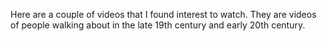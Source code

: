 Here are a couple of videos that I found interest to watch. They are videos of people walking about in the late 19th century and early 20th century.